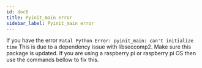 ```yaml
---
id: doc6
title: Pyinit_main error 
sidebar_label: Pyinit_main error
---
```


If you have the error ``` Fatal Python Error: pyinit_main: can't initialize time ``` This is due to a dependency issue with libseccomp2. Make sure this package is updated. If you are using a raspberry pi or raspberry pi OS then use the commands bellow to fix this.
